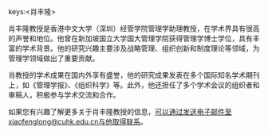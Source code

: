 keys:<肖丰隆>


肖丰隆教授是香港中文大学（深圳）经管学院管理学助理教授，在学术界具有很高的声誉和地位。他曾在新加坡国立大学国大管理学院获得管理学博士学位，具有丰富的学术背景。他的研究兴趣主要涉及战略管理、组织创新和制度理论等领域，为管理学领域做出了重要贡献。

肖教授的学术成果在国内外享有盛誉，他的研究成果发表在多个国际知名学术期刊上，如《管理学报》、《组织科学》等。此外，他还担任了多个学术会议的组织者和审稿人，积极参与学术交流和合作。

如果您有兴趣了解更多关于肖丰隆教授的信息，可以通过发送电子邮件至xiaofenglong@cuhk.edu.cn与他取得联系。